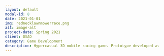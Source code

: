 ```yaml
---
layout: default
modal-id: 8
date: 2021-01-01
img: rednecklawnmowerrace.png
alt: image-alt
project-date: Spring 2021
client: OSAO
category: Game Development
description: Hypercasual 3D mobile racing game. Prototype developed as thesis for a client in vocational college. 3D models, textures, character rig and animations, programming etc all solo.
---
```

